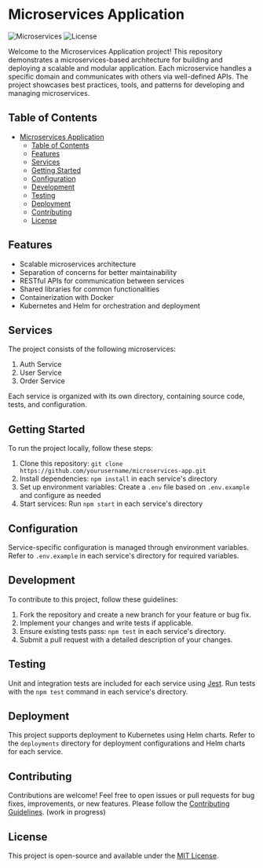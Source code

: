 # Microservices Application

![Microservices](https://img.shields.io/badge/microservices-architecture-brightgreen.svg)
![License](https://img.shields.io/badge/license-MIT-blue.svg)

Welcome to the Microservices Application project! This repository demonstrates a microservices-based architecture for building and deploying a scalable and modular application. Each microservice handles a specific domain and communicates with others via well-defined APIs. The project showcases best practices, tools, and patterns for developing and managing microservices.

## Table of Contents

- [Microservices Application](#microservices-application)
  - [Table of Contents](#table-of-contents)
  - [Features](#features)
  - [Services](#services)
  - [Getting Started](#getting-started)
  - [Configuration](#configuration)
  - [Development](#development)
  - [Testing](#testing)
  - [Deployment](#deployment)
  - [Contributing](#contributing)
  - [License](#license)

## Features

- Scalable microservices architecture
- Separation of concerns for better maintainability
- RESTful APIs for communication between services
- Shared libraries for common functionalities
- Containerization with Docker
- Kubernetes and Helm for orchestration and deployment

## Services

The project consists of the following microservices:

1. Auth Service
2. User Service
3. Order Service
   <!-- Add more services as needed -->

Each service is organized with its own directory, containing source code, tests, and configuration.

## Getting Started

To run the project locally, follow these steps:

1. Clone this repository: `git clone https://github.com/yourusername/microservices-app.git`
2. Install dependencies: `npm install` in each service's directory
3. Set up environment variables: Create a `.env` file based on `.env.example` and configure as needed
4. Start services: Run `npm start` in each service's directory

## Configuration

Service-specific configuration is managed through environment variables. Refer to `.env.example` in each service's directory for required variables.

## Development

To contribute to this project, follow these guidelines:

1. Fork the repository and create a new branch for your feature or bug fix.
2. Implement your changes and write tests if applicable.
3. Ensure existing tests pass: `npm test` in each service's directory.
4. Submit a pull request with a detailed description of your changes.

## Testing

Unit and integration tests are included for each service using [Jest](https://jestjs.io/). Run tests with the `npm test` command in each service's directory.

## Deployment

This project supports deployment to Kubernetes using Helm charts. Refer to the `deployments` directory for deployment configurations and Helm charts for each service.

## Contributing

Contributions are welcome! Feel free to open issues or pull requests for bug fixes, improvements, or new features. Please follow the [Contributing Guidelines](CONTRIBUTING.md). (work in progress)

## License

This project is open-source and available under the [MIT License](LICENSE).

